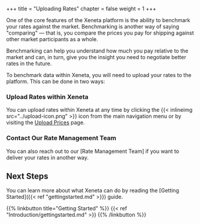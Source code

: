 +++
title = "Uploading Rates"
chapter = false
weight = 1
+++

One of the core features of the Xeneta platform is the ability to benchmark your rates against the market. Benchmarking is another way of saying "comparing" — that is, you compare the prices you pay for shipping against other market participants as a whole.

Benchmarking can help you understand how much you pay relative to the market and can, in turn, give you the insight you need to negotiate better rates in the future.

To benchmark data within Xeneta, you will need to upload your rates to the platform. This can be done in two ways:

### Upload Rates within Xeneta

You can upload rates within Xeneta at any time by clicking the {{< inlineimg src="../upload-icon.png" >}} icon from the main navigation menu or by visiting the <a href="https://app.xeneta.com/my-company/upload-rates" target="_blank">Upload Prices</a> page.

### Contact Our Rate Management Team

You can also reach out to our [Rate Management Team] if you want to deliver your rates in another way.

## Next Steps

You can learn more about what Xeneta can do by reading the [Getting Started]({{< ref "gettingstarted.md" >}}) guide.

{{% linkbutton title="Getting Started" %}} {{< ref "Introduction/gettingstarted.md" >}} {{% /linkbutton %}}

<div style="clear:both"/>